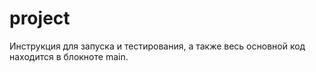 # project

Инструкция для запуска и тестирования, а также весь основной код находится в блокноте main.
